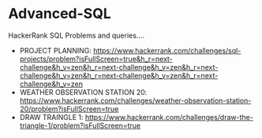 # Advanced-SQL
HackerRank SQL Problems and queries....

* PROJECT PLANNING: https://www.hackerrank.com/challenges/sql-projects/problem?isFullScreen=true&h_r=next-challenge&h_v=zen&h_r=next-challenge&h_v=zen&h_r=next-challenge&h_v=zen&h_r=next-challenge&h_v=zen&h_r=next-challenge&h_v=zen
* WEATHER OBSERVATION STATION 20: https://www.hackerrank.com/challenges/weather-observation-station-20/problem?isFullScreen=true
* DRAW TRAINGLE 1: https://www.hackerrank.com/challenges/draw-the-triangle-1/problem?isFullScreen=true
